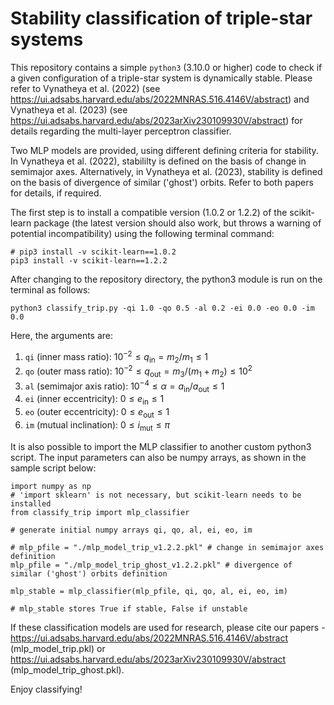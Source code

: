 # Stability classification of triple-star systems

This repository contains a simple `python3` (3.10.0 or higher) code to check if a given configuration of a triple-star system is dynamically stable. Please refer to Vynatheya et al. (2022) (see https://ui.adsabs.harvard.edu/abs/2022MNRAS.516.4146V/abstract) and Vynatheya et al. (2023) (see https://ui.adsabs.harvard.edu/abs/2023arXiv230109930V/abstract) for details regarding the multi-layer perceptron classifier.

Two MLP models are provided, using different defining criteria for stability. In Vynatheya et al. (2022), stabililty is defined on the basis of change in semimajor axes. Alternatively, in Vynatheya et al. (2023), stability is defined on the basis of divergence of similar ('ghost') orbits. Refer to both papers for details, if required.

The first step is to install a compatible version (1.0.2 or 1.2.2) of the scikit-learn package (the latest version should also work, but throws a warning of potential incompatibility) using the following terminal command:

    # pip3 install -v scikit-learn==1.0.2
    pip3 install -v scikit-learn==1.2.2
    
After changing to the repository directory, the python3 module is run on the terminal as follows:

    python3 classify_trip.py -qi 1.0 -qo 0.5 -al 0.2 -ei 0.0 -eo 0.0 -im 0.0
    
Here, the arguments are:

1) `qi` (inner mass ratio):   $10^{-2} \leq q_{\mathrm{in}} = m_2 / m_1 \leq 1$
2) `qo` (outer mass ratio):   $10^{-2} \leq q_{\mathrm{out}} = m_3 / (m_1+m_2) \leq 10^{2}$
3) `al` (semimajor axis ratio):   $10^{-4} \leq \alpha = a_{\mathrm{in}} / a_{\mathrm{out}} \leq 1$
4) `ei` (inner eccentricity):   $0 \leq e_{\mathrm{in}} \leq 1$
5) `eo` (outer eccentricity):   $0 \leq e_{\mathrm{out}} \leq 1$
6) `im` (mutual inclination):   $0 \leq i_{\mathrm{mut}} \leq \pi$

It is also possible to import the MLP classifier to another custom python3 script. The input parameters can also be numpy arrays, as shown in the sample script below:

    import numpy as np
    # 'import sklearn' is not necessary, but scikit-learn needs to be installed
    from classify_trip import mlp_classifier

    # generate initial numpy arrays qi, qo, al, ei, eo, im

    # mlp_pfile = "./mlp_model_trip_v1.2.2.pkl" # change in semimajor axes definition
    mlp_pfile = "./mlp_model_trip_ghost_v1.2.2.pkl" # divergence of similar ('ghost') orbits definition

    mlp_stable = mlp_classifier(mlp_pfile, qi, qo, al, ei, eo, im)

    # mlp_stable stores True if stable, False if unstable

If these classification models are used for research, please cite our papers - https://ui.adsabs.harvard.edu/abs/2022MNRAS.516.4146V/abstract (mlp_model_trip.pkl) or https://ui.adsabs.harvard.edu/abs/2023arXiv230109930V/abstract (mlp_model_trip_ghost.pkl).

Enjoy classifying!
